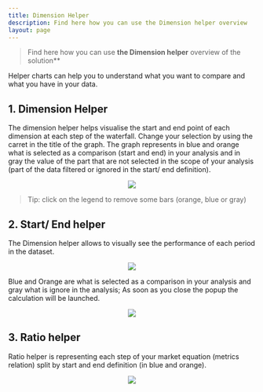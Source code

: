 ```yaml
---
title: Dimension Helper
description: Find here how you can use the Dimension helper overview
layout: page
---
```


> Find here how you can use **the Dimension helper** overview of the solution**


Helper charts can help you to understand what you want to compare and what you have in your data.


## 1. Dimension Helper
The dimension helper helps visualise the start and end point of each dimension at each step of the waterfall.
Change your selection by using the carret in the title of the graph. The graph represents in blue and orange what is selected as a comparison (start and end) in your analysis and in gray the value of the part that are not selected in the scope of your analysis (part of the data filtered or ignored in the start/ end definition).

<center><img src="{{site.url}}/{{site.baseurl}}/core_app/new/interface/subheader/images/dimension_helper.png"/></center>

> Tip: click on the legend to remove some bars (orange, blue or gray)

## 2. Start/ End helper
The Dimension helper allows to visually see the performance of each period in the dataset.
<center><img src="{{site.url}}/{{site.baseurl}}/core_app/new/interface/subheader/images/startend_helper.png"/></center>

Blue and Orange are what is selected as a comparison in your analysis and gray what is ignore in the analysis;
As soon as you close the popup the calculation will be launched.
<center><img src="{{site.url}}/{{site.baseurl}}/core_app/new/interface/subheader/images/startend_helper.jpg"/></center>


## 3. Ratio helper

Ratio helper is representing each step of your market equation (metrics relation) split by start and end definition (in blue and orange).
<center><img src="{{site.url}}/{{site.baseurl}}/core_app/new/interface/subheader/images/ratio_helper.jpg"/></center>
